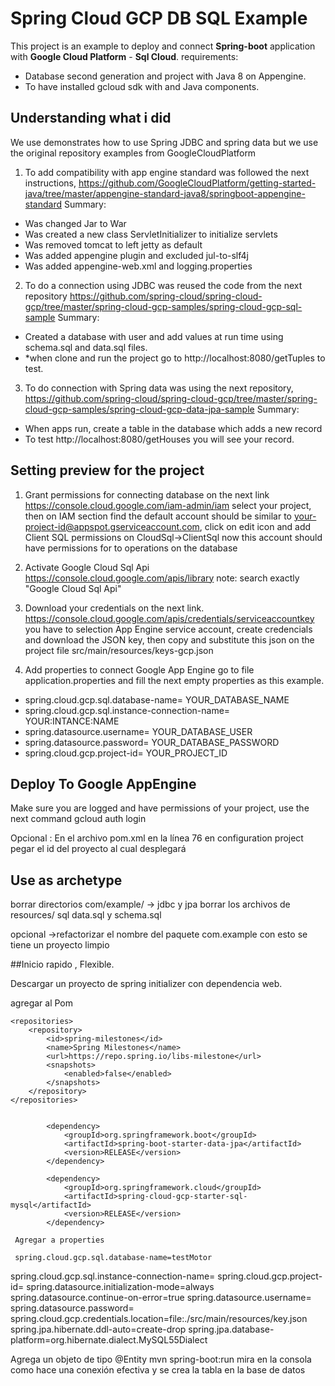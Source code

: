 # Spring Cloud GCP DB SQL Example

This project is an example to deploy and connect **Spring-boot** application with **Google Cloud Platform**  - **Sql Cloud**.
requirements:  
* Database second generation and project with Java 8 on Appengine.
* To have installed gcloud sdk with and Java components.

## Understanding what i did
We use demonstrates how to use Spring JDBC and spring data but we use the original repository examples from GoogleCloudPlatform

1. To add compatibility with app engine standard was followed the next instructions, https://github.com/GoogleCloudPlatform/getting-started-java/tree/master/appengine-standard-java8/springboot-appengine-standard
Summary: 
* Was changed Jar to War
* Was created a new class ServletInitializer  to initialize servlets
* Was removed tomcat to left jetty as default
* Was added appengine plugin and excluded jul-to-slf4j
* Was added appengine-web.xml and logging.properties

2. To do a connection using JDBC was reused the code from the next repository  https://github.com/spring-cloud/spring-cloud-gcp/tree/master/spring-cloud-gcp-samples/spring-cloud-gcp-sql-sample
Summary: 
* Created a database with user and add values at run time using schema.sql and data.sql files. 
* *when clone and run the project go to http://localhost:8080/getTuples to test.

3. To do connection with Spring data was using the next repository,
https://github.com/spring-cloud/spring-cloud-gcp/tree/master/spring-cloud-gcp-samples/spring-cloud-gcp-data-jpa-sample
Summary:
* When apps run, create a table in the database which adds a new record
 * To test http://localhost:8080/getHouses you will see your record.


## Setting preview for the project

1. Grant permissions for connecting database on the next link
https://console.cloud.google.com/iam-admin/iam
select your project, then on IAM section find the default account should be similar to your-project-id@appspot.gserviceaccount.com, 
click on edit icon and add Client SQL permissions on CloudSql->ClientSql 
now this account should have permissions for to operations on the database

2. Activate Google Cloud Sql Api https://console.cloud.google.com/apis/library
note: search exactly "Google Cloud Sql Api" 

3. Download your credentials on the next link.
https://console.cloud.google.com/apis/credentials/serviceaccountkey 
you have to selection App Engine service account, create credencials and download the JSON key, then copy and substitute this json on the project file src/main/resources/keys-gcp.json

4. Add properties to connect Google App Engine
go to file application.properties and fill the next empty properties as this example.

* spring.cloud.gcp.sql.database-name= YOUR_DATABASE_NAME 
* spring.cloud.gcp.sql.instance-connection-name= YOUR:INTANCE:NAME 
* spring.datasource.username= YOUR_DATABASE_USER
* spring.datasource.password= YOUR_DATABASE_PASSWORD
* spring.cloud.gcp.project-id= YOUR_PROJECT_ID

## Deploy To Google AppEngine

Make sure you are logged and have permissions of your project, use the next command
gcloud auth login 

Opcional : En el archivo pom.xml en la línea 76 en configuration project pegar el id del proyecto al cual desplegará

## Use as archetype

borrar directorios com/example/ → jdbc y jpa borrar los archivos de resources/ sql data.sql y schema.sql

opcional →refactorizar el nombre del paquete com.example con esto se tiene un proyecto limpio

##Inicio rapido , Flexible.

Descargar un proyecto de spring initializer con dependencia web.

agregar al Pom 

    <repositories>
        <repository>
            <id>spring-milestones</id>
            <name>Spring Milestones</name>
            <url>https://repo.spring.io/libs-milestone</url>
            <snapshots>
                <enabled>false</enabled>
            </snapshots>
        </repository>
    </repositories>


			<dependency>
				<groupId>org.springframework.boot</groupId>
				<artifactId>spring-boot-starter-data-jpa</artifactId>
                <version>RELEASE</version>
            </dependency>

			<dependency>
				<groupId>org.springframework.cloud</groupId>
				<artifactId>spring-cloud-gcp-starter-sql-mysql</artifactId>
                <version>RELEASE</version>
            </dependency>
            
     Agregar a properties
     
     spring.cloud.gcp.sql.database-name=testMotor
spring.cloud.gcp.sql.instance-connection-name=
spring.cloud.gcp.project-id=
spring.datasource.initialization-mode=always
spring.datasource.continue-on-error=true
spring.datasource.username=
spring.datasource.password=
spring.cloud.gcp.credentials.location=file:./src/main/resources/key.json
spring.jpa.hibernate.ddl-auto=create-drop
spring.jpa.database-platform=org.hibernate.dialect.MySQL55Dialect

Agrega un objeto de tipo @Entity
mvn spring-boot:run
mira en la consola como hace una conexión efectiva y se crea la tabla en la base de datos
